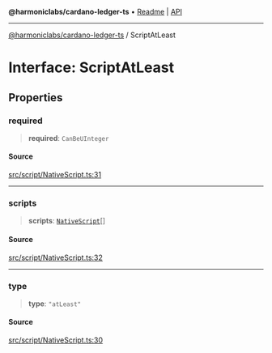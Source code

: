 **@harmoniclabs/cardano-ledger-ts** • [Readme](../Introduction.md) \| [API](../globals.md)

***

[@harmoniclabs/cardano-ledger-ts](../Introduction.md) / ScriptAtLeast

# Interface: ScriptAtLeast

## Properties

### required

> **required**: `CanBeUInteger`

#### Source

[src/script/NativeScript.ts:31](https://github.com/HarmonicLabs/cardano-ledger-ts/blob/d1659b0/src/script/NativeScript.ts#L31)

***

### scripts

> **scripts**: [`NativeScript`](../type-aliases/NativeScript.md)[]

#### Source

[src/script/NativeScript.ts:32](https://github.com/HarmonicLabs/cardano-ledger-ts/blob/d1659b0/src/script/NativeScript.ts#L32)

***

### type

> **type**: `"atLeast"`

#### Source

[src/script/NativeScript.ts:30](https://github.com/HarmonicLabs/cardano-ledger-ts/blob/d1659b0/src/script/NativeScript.ts#L30)
